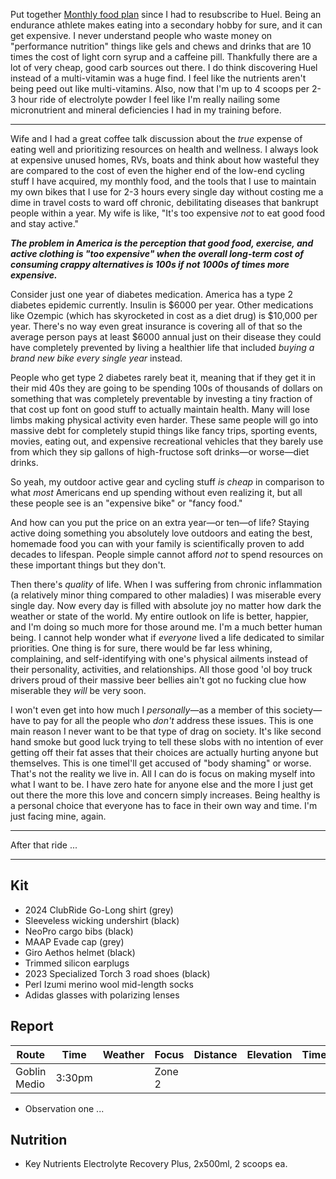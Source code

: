 Put together [Monthly food plan](../Monthly%20food%20plan.md) since I had to resubscribe to Huel. Being an endurance athlete makes eating into a secondary hobby for sure, and it can get expensive. I never understand people who waste money on "performance nutrition" things like gels and chews and drinks that are 10 times the cost of light corn syrup and a caffeine pill. Thankfully there are a lot of very cheap, good carb sources out there. I do think discovering Huel instead of a multi-vitamin was a huge find. I feel like the nutrients aren't being peed out like multi-vitamins. Also, now that I'm up to 4 scoops per 2-3 hour ride of electrolyte powder I feel like I'm really nailing some micronutrient and mineral deficiencies I had in my training before.

----

Wife and I had a great coffee talk discussion about the _true_ expense of eating well and prioritizing resources on health and wellness. I always look at expensive unused homes, RVs, boats and think about how wasteful they are compared to the cost of even the higher end of the low-end cycling stuff I have acquired, my monthly food, and the tools that I use to maintain my own bikes that I use for 2-3 hours every single day without costing me a dime in travel costs to ward off chronic, debilitating diseases that bankrupt people within a year. My wife is like, "It's too expensive _not_ to eat good food and stay active." 

***The problem in America is the perception that good food, exercise, and active clothing is "too expensive" when the overall long-term cost of consuming crappy alternatives is 100s if not 1000s of times more expensive.***

Consider just one year of diabetes medication. America has a type 2 diabetes epidemic currently. Insulin is $6000 per year. Other medications like Ozempic (which has skyrocketed in cost as a diet drug) is $10,000 per year. There's no way even great insurance is covering all of that so the average person pays at least $6000 annual just on their disease they could have completely prevented by living a healthier life that included _buying a brand new bike every single year_ instead.

People who get type 2 diabetes rarely beat it, meaning that if they get it in their mid 40s they are going to be spending 100s of thousands of dollars on something that was completely preventable by investing a tiny fraction of that cost up font on good stuff to actually maintain health. Many will lose limbs making physical activity even harder. These same people will go into massive debt for completely stupid things like fancy trips, sporting events, movies, eating out, and expensive recreational vehicles that they barely use from which they sip gallons of high-fructose soft drinks—or worse—diet drinks.

So yeah, my outdoor active gear and cycling stuff _is cheap_ in comparison to what _most_ Americans end up spending without even realizing it, but all these people see is an "expensive bike" or "fancy food."

And how can you put the price on an extra year—or ten—of life? Staying active doing something you absolutely love outdoors and eating the best, homemade food you can with your family is scientifically proven to add decades to lifespan. People simple cannot afford _not_ to spend resources on these important things but they don't.

Then there's _quality_ of life. When I was suffering from chronic inflammation (a relatively minor thing compared to other maladies) I was miserable every single day. Now every day is filled with absolute joy no matter how dark the weather or state of the world. My entire outlook on life is better, happier, and I'm doing so much more for those around me. I'm a much better human being. I cannot help wonder what if _everyone_ lived a life dedicated to similar priorities. One thing is for sure, there would be far less whining, complaining, and self-identifying with one's physical ailments instead of their personality, activities, and relationships. All those good 'ol boy truck drivers proud of their massive beer bellies ain't got no fucking clue how miserable they _will_ be very soon.

I won't even get into how much I _personally_—as a member of this society—have to pay for all the people who _don't_ address these issues. This is one main reason I never want to be that type of drag on society. It's like second hand smoke but good luck trying to tell these slobs with no intention of ever getting off their fat asses that their choices are actually hurting anyone but themselves. This is one timeI'll get accused of "body shaming" or worse. That's not the reality we live in. All I can do is focus on making myself into what I want to be. I have zero hate for anyone else and the more I just get out there the more this love and concern simply increases. Being healthy is a personal choice that everyone has to face in their own way and time. I'm just facing mine, again.

----

After that ride ...

----
## Kit

- 2024 ClubRide Go-Long shirt (grey)
- Sleeveless wicking undershirt (black)
- NeoPro cargo bibs (black)
- MAAP Evade cap (grey)
- Giro Aethos helmet (black)
- Trimmed silicon earplugs
- 2023 Specialized Torch 3 road shoes (black)
- Perl Izumi merino wool mid-length socks
- Adidas glasses with polarizing lenses
## Report

| Route        | Time   | Weather | Focus  | Distance | Elevation | Time | NPower  | TSS |
| ------------ | ------ | ------- | ------ | -------- | --------- | ---- | ------- | --- |
| Goblin Medio | 3:30pm |         | Zone 2 |          |           |      | 130-170 |     |

- Observation one ...
## Nutrition

- Key Nutrients Electrolyte Recovery Plus, 2x500ml, 2 scoops ea.



